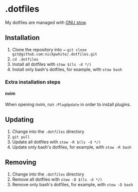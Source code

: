 # .dotfiles
My dotfiles are managed with [GNU stow](https://www.gnu.org/software/stow/).

## Installation
1. Clone the repository into ~ `git clone git@github.com:nickpwhite/.dotfiles.git`
2. `cd .dotfiles`
3. Install all dotfiles with `stow $(ls -d */)`
4. Install only bash's dotfiles, for example, with `stow bash`

### Extra installation steps
#### nvim
When opening nvim, run `:PlugUpdate` in order to install plugins.

## Updating
1. Change into the `.dotfiles` directory
2. `git pull`
3. Update all dotfiles with `stow -R $(ls -d */)`
4. Update only bash's dotfiles, for example, with `stow -R bash`

## Removing
1. Change into the `.dotfiles` directory
2. Remove all dotfiles with `stow -D $(ls -d */)`
3. Remove only bash's dotfiles, for example, with `stow -D bash`
